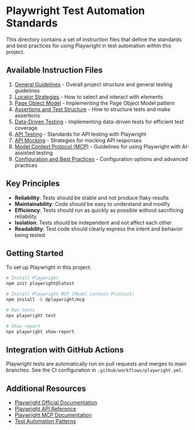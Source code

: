 # Playwright Test Automation Standards

This directory contains a set of instruction files that define the standards and best practices for using Playwright in test automation within this project.

## Available Instruction Files

1. [General Guidelines](playwright-general.md) - Overall project structure and general testing guidelines
2. [Locator Strategies](playwright-locators.md) - How to select and interact with elements
3. [Page Object Model](playwright-pom.md) - Implementing the Page Object Model pattern
4. [Assertions and Test Structure](playwright-assertions.md) - How to structure tests and make assertions
5. [Data-Driven Testing](playwright-data-driven-testing.md) - Implementing data-driven tests for efficient test coverage
6. [API Testing](playwright-api-testing.md) - Standards for API testing with Playwright
7. [API Mocking](playwright-api-mocking.md) - Strategies for mocking API responses
8. [Model Context Protocol (MCP)](playwright-mcp.md) - Guidelines for using Playwright with AI-assisted testing
9. [Configuration and Best Practices](playwright-config.md) - Configuration options and advanced practices

## Key Principles

- **Reliability**: Tests should be stable and not produce flaky results
- **Maintainability**: Code should be easy to understand and modify
- **Efficiency**: Tests should run as quickly as possible without sacrificing reliability
- **Isolation**: Tests should be independent and not affect each other
- **Readability**: Test code should clearly express the intent and behavior being tested

## Getting Started

To set up Playwright in this project:

```bash
# Install Playwright
npm init playwright@latest

# Install Playwright MCP (Model Context Protocol)
npm install -D @playwright/mcp

# Run tests
npx playwright test

# Show report
npx playwright show-report
```

## Integration with GitHub Actions

Playwright tests are automatically run on pull requests and merges to main branches. See the CI configuration in `.github/workflows/playwright.yml`.

## Additional Resources

- [Playwright Official Documentation](https://playwright.dev/docs/intro)
- [Playwright API Reference](https://playwright.dev/docs/api/class-playwright)
- [Playwright MCP Documentation](https://playwright.dev/docs/mcp)
- [Test Automation Patterns](https://martinfowler.com/articles/practical-test-pyramid.html)
